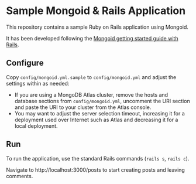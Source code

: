 # Sample Mongoid & Rails Application

This repository contains a sample Ruby on Rails application using Mongoid.

It has been developed following the
[Mongoid getting started guide with Rails](https://docs.mongodb.com/mongoid/master/tutorials/getting-started-rails/).

## Configure

Copy `config/mongoid.yml.sample` to `config/mongoid.yml` and adjust the
settings within as needed:

- If you are using a MongoDB Atlas cluster, remove the hosts and database
sections from `config/mongoid.yml`, uncomment the URI section and paste the
URI to your cluster from the Atlas console.
- You may want to adjust the server selection timeout, increasing it for
a deployment used over Internet such as Atlas and decreasing it for a
local deployment.

## Run

To run the application, use the standard Rails commands (``rails s``,
``rails c``).

Navigate to http://localhost:3000/posts to start creating posts and
leaving comments.
